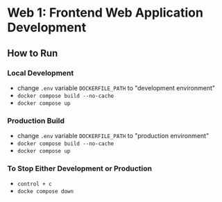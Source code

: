 # Web 1: Frontend Web Application Development

## How to Run

### Local Development

-   change `.env` variable `DOCKERFILE_PATH` to "development environment"
-   `docker compose build --no-cache`
-   `docker compose up`

### Production Build

-   change `.env` variable `DOCKERFILE_PATH` to "production environment"
-   `docker compose build --no-cache`
-   `docker compose up`

### To Stop Either Development or Production

-   `control + c`
-   `docke compose down`
